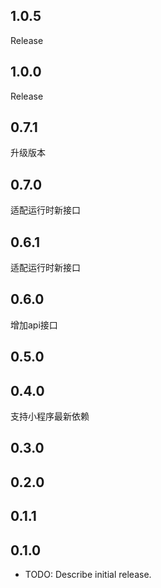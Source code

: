 ## 1.0.5
Release
## 1.0.0 
Release
## 0.7.1
升级版本
## 0.7.0
适配运行时新接口
## 0.6.1
适配运行时新接口
## 0.6.0
增加api接口
## 0.5.0
## 0.4.0
支持小程序最新依赖
## 0.3.0
## 0.2.0

## 0.1.1

## 0.1.0

* TODO: Describe initial release.
